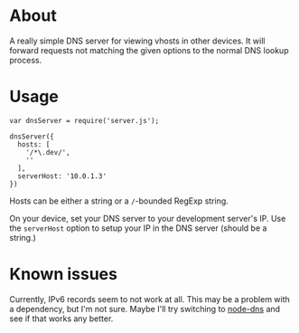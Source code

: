 # About
A really simple DNS server for viewing vhosts in other devices. It will forward requests not matching the given options to the normal DNS lookup process.

# Usage
```
var dnsServer = require('server.js');

dnsServer({
  hosts: [
    '/*\.dev/',
    ''
  ],
  serverHost: '10.0.1.3'
})
```

Hosts can be either a string or a `/`-bounded RegExp string.

On your device, set your DNS server to your development server's IP. Use the `serverHost` option to setup your IP in the DNS server (should be a string.)

# Known issues
Currently, IPv6 records seem to not work at all. This may be a problem with a dependency, but I'm not sure. Maybe I'll try switching to [node-dns](https://github.com/tjfontaine/node-dns) and see if that works any better.

